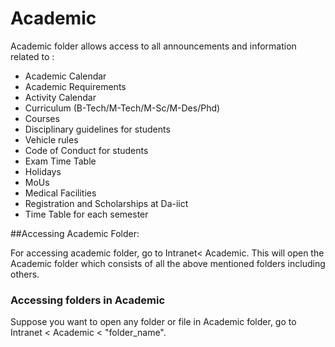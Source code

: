 # Academic
  Academic folder allows access to all announcements and information related to :
  * Academic Calendar
  * Academic Requirements 
  * Activity Calendar
  * Curriculum (B-Tech/M-Tech/M-Sc/M-Des/Phd)
  * Courses
  * Disciplinary guidelines for students
  * Vehicle rules
  * Code of Conduct for students
  * Exam Time Table
  * Holidays
  * MoUs
  * Medical Facilities
  * Registration and Scholarships at Da-iict
  * Time Table for each semester

##Accessing Academic Folder:

For accessing academic folder, go to Intranet< Academic. This will open the Academic folder which consists of all the above mentioned folders including others.

### Accessing folders in Academic
Suppose you want to open any folder or file in Academic folder, go to Intranet  < Academic < "folder_name".



